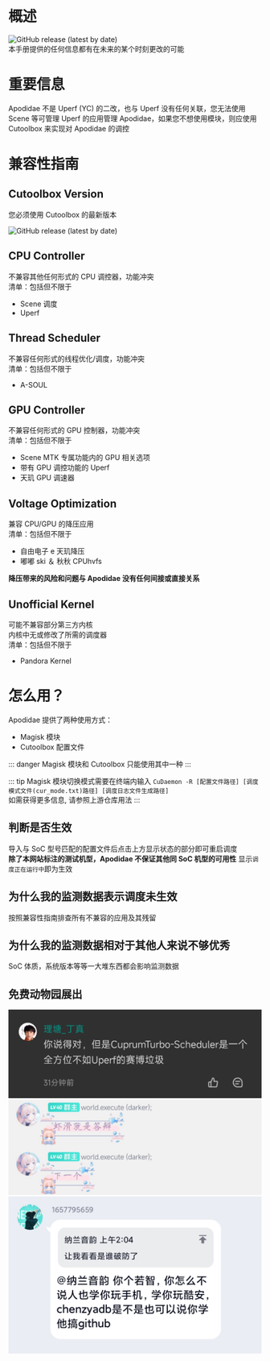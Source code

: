 # 概述 
![GitHub release (latest by date)](https://img.shields.io/github/v/release/naranyinyun/Apodidae?color=%23773bf9&label=Apodidae&style=flat-square)   
本手册提供的任何信息都有在未来的某个时刻更改的可能  

# 重要信息
Apodidae 不是 Uperf (YC) 的二改，也与 Uperf 没有任何关联，您无法使用 Scene 等可管理 Uperf 的应用管理 Apodidae，如果您不想使用模块，则应使用 Cutoolbox 来实现对 Apodidae 的调控

# 兼容性指南
## Cutoolbox Version
您必须使用 Cutoolbox 的最新版本

![GitHub release (latest by date)](https://img.shields.io/github/v/release/chenzyyzd/CuprumTurbo-Scheduler?color=%23773bf9&label=Cutoolbox&style=flat-square)
## CPU Controller 
不兼容其他任何形式的 CPU 调控器，功能冲突   
清单：包括但不限于    
- Scene 调度
- Uperf


## Thread Scheduler
不兼容任何形式的线程优化/调度，功能冲突  
清单：包括但不限于
- A-SOUL


## GPU Controller
不兼容任何形式的 GPU 控制器，功能冲突     
清单：包括但不限于  
- Scene MTK 专属功能内的 GPU 相关选项
- 带有 GPU 调控功能的 Uperf
- 天玑 GPU 调速器


## Voltage Optimization
兼容 CPU/GPU 的降压应用    
清单：包括但不限于  
- 自由电子 e 天玑降压
- 嘟嘟 ski ＆ 秋秋 CPUhvfs

**降压带来的风险和问题与 Apodidae 没有任何间接或直接关系**


## Unofficial Kernel
可能不兼容部分第三方内核   
内核中无或修改了所需的调度器  
清单：包括但不限于
- Pandora Kernel



# 怎么用？
Apodidae 提供了两种使用方式：
- Magisk 模块
- Cutoolbox 配置文件

::: danger
Magisk 模块和 Cutoolbox 只能使用其中一种
:::

::: tip
Magisk 模块切换模式需要在终端内输入 `CuDaemon -R [配置文件路径] [调度模式文件(cur_mode.txt)路径] [调度日志文件生成路径]`  
如需获得更多信息, 请参照上游仓库用法
:::


## 判断是否生效
导入与 SoC 型号匹配的配置文件后点击上方显示状态的部分即可重启调度  
**除了本网站标注的测试机型，Apodidae 不保证其他同 SoC 机型的可用性**
显示`调度正在运行中`即为生效

## 为什么我的监测数据表示调度未生效
按照兼容性指南排查所有不兼容的应用及其残留

## 为什么我的监测数据相对于其他人来说不够优秀
SoC 体质，系统版本等等一大堆东西都会影响监测数据  

## 免费动物园展出
![This is DJ](/uperf.jpg)  
![This is OP](/OP.jpg)  
![This is Monkey](/Screenshot_2024-01-30-15-45-22-465_com.tencent.mobileqq-edit.jpg)  

<style lang="scss">
::-webkit-scrollbar {
  width: 0 !important;
}
::-webkit-scrollbar {
  width: 0 !important;height: 0;
}
</style>

